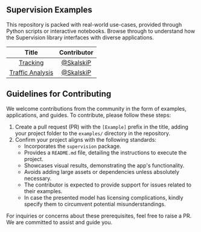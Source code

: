 ## Supervision Examples

This repository is packed with real-world use-cases, provided through Python scripts or
interactive notebooks. Browse through to understand how the Supervision library
interfaces with diverse applications.

|               **Title**                |             **Contributor**              |
|:--------------------------------------:|:----------------------------------------:|
|         [Tracking](./tracking)         | [@SkalskiP](https://github.com/SkalskiP) |
| [Traffic Analysis](./traffic_analysis) | [@SkalskiP](https://github.com/SkalskiP) |


## Guidelines for Contributing

We welcome contributions from the community in the form of examples, applications, and
guides. To contribute, please follow these steps:

1. Create a pull request (PR) with the `[Example]` prefix in the title, adding your
project folder to the `examples/` directory in the repository.
2. Confirm your project aligns with the following standards:
   - Incorporates the `supervision` package.
   - Provides a `README.md` file, detailing the instructions to execute the project.
   - Showcases visual results, demonstrating the app's functionality.
   - Avoids adding large assets or dependencies unless absolutely necessary.
   - The contributor is expected to provide support for issues related to their
examples.
   - In case the presented model has licensing complications, kindly specify them to
circumvent potential misunderstandings.

For inquiries or concerns about these prerequisites, feel free to raise a PR. We are
committed to assist and guide you.
